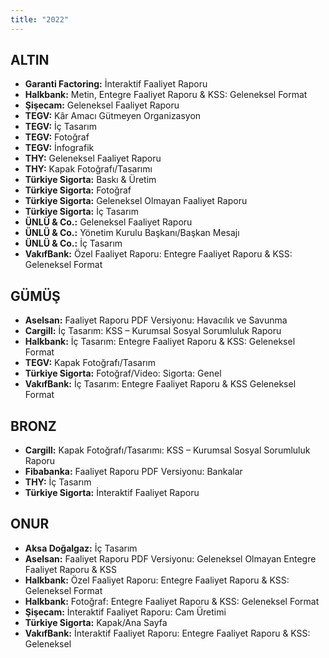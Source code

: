```yaml
---
title: "2022"
---
```


## ALTIN

- **Garanti Factoring:** İnteraktif Faaliyet Raporu
- **Halkbank:** Metin, Entegre Faaliyet Raporu & KSS: Geleneksel Format
- **Şişecam:** Geleneksel Faaliyet Raporu
- **TEGV:** Kâr Amacı Gütmeyen Organizasyon
- **TEGV:** İç Tasarım
- **TEGV:** Fotoğraf
- **TEGV:** İnfografik
- **THY:** Geleneksel Faaliyet Raporu
- **THY:** Kapak Fotoğrafı/Tasarımı
- **Türkiye Sigorta:** Baskı & Üretim
- **Türkiye Sigorta:** Fotoğraf
- **Türkiye Sigorta:** Geleneksel Olmayan Faaliyet Raporu
- **Türkiye Sigorta:** İç Tasarım
- **ÜNLÜ & Co.:** Geleneksel Faaliyet Raporu
- **ÜNLÜ & Co.:** Yönetim Kurulu Başkanı/Başkan Mesajı
- **ÜNLÜ & Co.:** İç Tasarım
- **VakıfBank:** Özel Faaliyet Raporu: Entegre Faaliyet Raporu & KSS: Geleneksel Format

## GÜMÜŞ

- **Aselsan:** Faaliyet Raporu PDF Versiyonu: Havacılık ve Savunma
- **Cargill:** İç Tasarım: KSS – Kurumsal Sosyal Sorumluluk Raporu
- **Halkbank:** İç Tasarım: Entegre Faaliyet Raporu & KSS: Geleneksel Format
- **TEGV:** Kapak Fotoğrafı/Tasarım
- **Türkiye Sigorta:** Fotoğraf/Video: Sigorta: Genel
- **VakıfBank:** İç Tasarım: Entegre Faaliyet Raporu & KSS Geleneksel Format

## BRONZ

- **Cargill:** Kapak Fotoğrafı/Tasarımı: KSS – Kurumsal Sosyal Sorumluluk Raporu
- **Fibabanka:** Faaliyet Raporu PDF Versiyonu: Bankalar
- **THY:** İç Tasarım
- **Türkiye Sigorta:** İnteraktif Faaliyet Raporu

## ONUR

- **Aksa Doğalgaz:** İç Tasarım
- **Aselsan:** Faaliyet Raporu PDF Versiyonu: Geleneksel Olmayan Entegre Faaliyet Raporu & KSS
- **Halkbank:** Özel Faaliyet Raporu: Entegre Faaliyet Raporu & KSS: Geleneksel Format
- **Halkbank:** Fotoğraf: Entegre Faaliyet Raporu & KSS: Geleneksel Format
- **Şişecam:** İnteraktif Faaliyet Raporu: Cam Üretimi
- **Türkiye Sigorta:** Kapak/Ana Sayfa
- **VakıfBank:** İnteraktif Faaliyet Raporu: Entegre Faaliyet Raporu & KSS: Geleneksel
